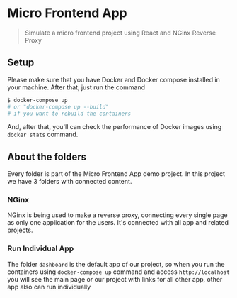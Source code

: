 # Micro Frontend App

> Simulate a micro frontend project using React and NGinx Reverse Proxy

## Setup

Please make sure that you have Docker and Docker compose installed in your machine. After that, just run the command

```bash
$ docker-compose up
# or "docker-compose up --build"
# if you want to rebuild the containers
```

And, after that, you'll can check the performance of Docker images using `docker stats` command.

## About the folders

Every folder is part of the Micro Frontend App demo project. In this project we have 3 folders with connected content.

### NGinx

NGinx is being used to make a reverse proxy, connecting every single page as only one application for the users. It's connected with all app and related projects.

### Run Individual App

The folder `dashboard` is the default app of our project, so when you run the containers using `docker-compose up` command and access `http://localhost` you will see the main page or our project with links for all other app, other app also can run individually
